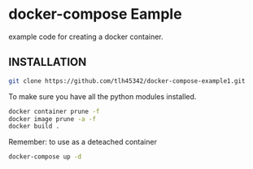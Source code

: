 # docker-compose Eample
example code for creating a docker container.

## INSTALLATION

```bash
git clone https://github.com/tlh45342/docker-compose-example1.git
```

To make sure you have all the python modules installed.

```bash
docker container prune -f
docker image prune -a -f
docker build .
```

Remember: to use as a deteached container

```bash
docker-compose up -d
```
